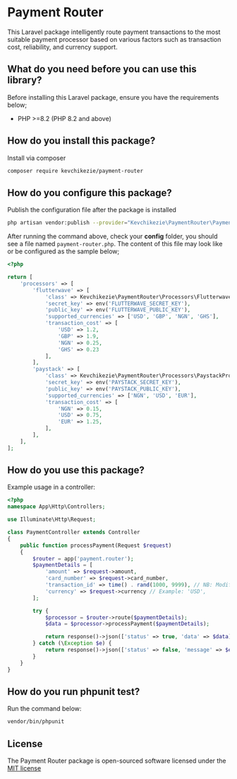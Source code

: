 # Payment Router

This Laravel package intelligently route payment transactions to the most suitable payment processor based on various factors such as transaction cost, reliability, and currency support.

## What do you need before you can use this library?

Before installing this Laravel package, ensure you have the requirements below;

- PHP >=8.2 (PHP 8.2 and above)

## How do you install this package?

Install via composer

```bash
composer require kevchikezie/payment-router
```

## How do you configure this package?

Publish the configuration file after the package is installed

```bash
php artisan vendor:publish --provider="Kevchikezie\PaymentRouter\PaymentRouterServiceProvider"
```

After running the command above, check your **config** folder, you should see a file named `payment-router.php`.
The content of this file may look like or be configured as the sample below;

```php
<?php

return [
    'processors' => [
        'flutterwave' => [
            'class' => Kevchikezie\PaymentRouter\Processors\FlutterwaveProcessor::class,
            'secret_key' => env('FLUTTERWAVE_SECRET_KEY'),
            'public_key' => env('FLUTTERWAVE_PUBLIC_KEY'),
            'supported_currencies' => ['USD', 'GBP', 'NGN', 'GHS'],
            'transaction_cost' => [
                'USD' => 1.2,
                'GBP' => 1.9,
                'NGN' => 0.25,
                'GHS' => 0.23
            ],
        ],
        'paystack' => [
            'class' => Kevchikezie\PaymentRouter\Processors\PaystackProcessor::class,
            'secret_key' => env('PAYSTACK_SECRET_KEY'),
            'public_key' => env('PAYSTACK_PUBLIC_KEY'),
            'supported_currencies' => ['NGN', 'USD', 'EUR'],
            'transaction_cost' => [
                'NGN' => 0.15,
                'USD' => 0.75,
                'EUR' => 1.25,
            ],
        ],
    ],
];
```

## How do you use this package?

Example usage in a controller:

```php
<?php
namespace App\Http\Controllers;

use Illuminate\Http\Request;

class PaymentController extends Controller
{
    public function processPayment(Request $request)
    {
        $router = app('payment.router');
        $paymentDetails = [
            'amount' => $request->amount,
            'card_number' => $request->card_number,
            'transaction_id' => time() . rand(1000, 9999), // NB: Modify as needed
            'currency' => $request->currency // Example: 'USD',
        ];

        try {
            $processor = $router->route($paymentDetails);
            $data = $processor->processPayment($paymentDetails);

            return response()->json(['status' => true, 'data' => $data]);
        } catch (\Exception $e) {
            return response()->json(['status' => false, 'message' => $e->getMessage()], 500);
        }
    }
}

```

## How do you run phpunit test?

Run the command below:

```bash
vendor/bin/phpunit
```

## License

The Payment Router package is open-sourced software licensed under the
[MIT license](https://opensource.org/licenses/MIT)
